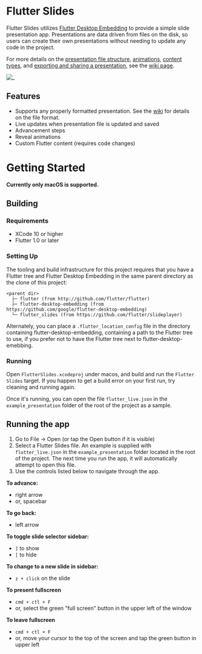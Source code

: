 # Flutter Slides

Flutter Slides utilizes [Flutter Desktop Embedding](https://github.com/google/flutter-desktop-embedding) to provide a simple slide presentation app.  Presentations are data driven from files on the disk, so users can create their own presentations without needing to update any code in the project. 
  
For more details on the [presentation file structure](https://github.com/flutter/slideplayer/wiki/Slide-Presentation-JSON-Structure), [animations](https://github.com/flutter/slideplayer/wiki/Slide-Presentation-JSON-Structure#animation-object), [content types](https://github.com/flutter/slideplayer/wiki/Content-Types), and [exporting and sharing a presentation](https://github.com/flutter/slideplayer/wiki/Exporting-and-Sharing-a-Presentation), see the [wiki page](https://github.com/flutter/slideplayer/wiki).
  
![\_](https://i.imgur.com/n3o7OZM.png)

## Features
- Supports any properly formatted presentation.  See the [wiki](https://github.com/flutter/slideplayer/wiki) for details on the file format.
- Live updates when presentation file is updated and saved
- Advancement steps
- Reveal animations
- Custom Flutter content (requires code changes)

# Getting Started
  
**Currently only macOS is supported.**  

## Building 

### Requirements
- XCode 10 or higher
- Flutter 1.0 or later

### Setting Up

The tooling and build infrastructure for this project requires that you have
a Flutter tree and Flutter Desktop Embedding in the same parent directory as the clone 
of this project:

```
<parent dir>
  ├─ flutter (from http://github.com/flutter/flutter)
  ├─ flutter-desktop-embedding (from https://github.com/google/flutter-desktop-embedding)
  └─ flutter_slides (from https://github.com/flutter/slideplayer)
```

Alternately, you can place a `.flutter_location_config` file in the directory
containing flutter-desktop-embedding, containing a path to the Flutter tree to
use, if you prefer not to have the Flutter tree next to flutter-desktop-emebbing.

### Running
Open `FlutterSlides.xcodeproj` under macos, and build and run the `Flutter Slides` target.
If you happen to get a build error on your first run, try cleaning and running again.
  
Once it's running, you can open the file `flutter_live.json` in the `example_presentation` folder of the root of the project as a sample.

## Running the app
1. Go to File -> Open (or tap the Open button if it is visible)
2. Select a Flutter Slides file.  An example is supplied with `flutter_live.json`  in the `example_presentation` folder located in the root of the project.  The next time you run the app, it will automatically attempt to open this file.
3. Use the controls listed below to navigate through the app.

**To advance:**
- right arrow
- or, spacebar

**To go back:**
- left arrow

**To toggle slide selector sidebar:**
- `]` to show
- `[` to hide

**To change to a new slide in sidebar:**
- `z + click` on the slide
   
**To present fullscreen**
- `cmd + ctl + F`
- or, select the green "full screen" button in the upper left of the window
   
**To leave fullscreen**
- `cmd + ctl + F`
- or, move your cursor to the top of the screen and tap the green button in upper left

